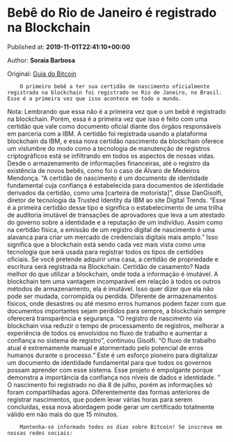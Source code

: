 
# Bebê do Rio de Janeiro é registrado na Blockchain

Published at: **2019-11-01T22:41:10+00:00**

Author: **Soraia Barbosa**

Original: [Guia do Bitcoin](https://guiadobitcoin.com.br/bebe-rio-de-janeiro-registrado-blockchain/)


        O primeiro bebê a ter sua certidão de nascimento oficialmente registrada na blockchain foi registrado no Rio de Janeiro, no Brasil. Esse é a primeira vez que isso acontece em todo o mundo.  
      
Nota: Lembrando que essa não é a primeira vez que o um bebê é registrado na blockchain. Porém, essa é a primeira vez que isso é feito com uma certidão que vale como documento oficial diante dos órgãos responsáveis em parceria com a IBM.
A certidão foi registrada usando a plataforma blockchain da IBM, e essa nova certidão nascimento da blockchain oferece um vislumbre do modo como a tecnologia de manutenção de registros criptográficos está se infiltrando em todos os aspectos de nossas vidas.
Desde o armazenamento de informações financeiras, até o registro da existência de novos bebês, como foi o caso de Álvaro de Medeiros Mendonça.
“A certidão de nascimento é um documento de identidade fundamental cuja confiança é estabelecida para documentos de identidade derivados da certidão, como uma [carteira de motorista]”, disse DanGisolfi, diretor de tecnologia da Trusted Identity da IBM ao site Digital Trends.
“Esse é a primeira certidão desse tipo e significa o estabelecimento de uma trilha de auditoria imutável de transações de aprovadores que leva a um atestado do governo sobre a identidade e a reputação de um indivíduo. Assim como na certidão física, a emissão de um registro digital de nascimento é uma alavanca para criar um mercado de credenciais digitais mais amplo.”
Isso significa que a blockchain está sendo cada vez mais vista como uma tecnologia que será usada para registrar todos os tipos de certidões oficiais.
Se você pretende adquirir uma casa, a certidão de propriedade e escritura será registrada na Blockchain. Certidão de casamento? Nada melhor do que utilizar a blockchain, onde toda a informação é imutável.
A blockchain tem uma vantagem incomparável em relação à todos os outros métodos de armazenamento, ela é imutável. Isso quer dizer que ela não pode ser mudada, corrompida ou perdida.
Diferente de armazenamentos físicos, onde desastres ou até mesmo erros humanos podem fazer com que documentos importantes sejam perdidos para sempre, a blockchain sempre oferecerá transparência e segurança.
“O registro de nascimento via blockchain visa reduzir o tempo de processamento de registros, melhorar a experiência de todos os envolvidos no fluxo de trabalho e aumentar a confiança no sistema de registro”, continuou Gisolfi. “O fluxo de trabalho atual é extremamente manual e atormentado pelo potencial de erros humanos durante o processo.”
Este é um esforço pioneiro para digitalizar um documento de identidade fundamental para que todos os governos possam aprender com esse sistema. Esse projeto é empolgante porque demonstra a importância da confiança nos níveis de dados e identidade. ”
O nascimento foi registrado no dia 8 de julho, porém as informações só foram compartilhadas agora.
Diferentemente das formas anteriores de registrar nascimentos, que podem levar várias horas para serem concluídas, essa nova abordagem pode gerar um certificado totalmente válido em não mais do que 15 minutos.

        Mantenha-se informado todos os dias sobre Bitcoin! Se inscreva em nossas redes sociais:
      
